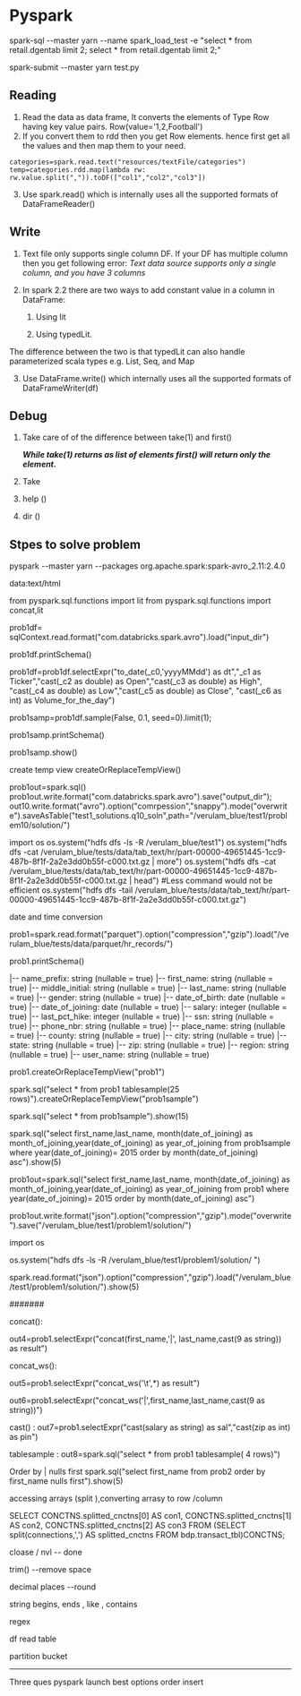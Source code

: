 # Pyspark

spark-sql --master yarn --name spark_load_test -e "select * from retail.dgentab limit 2; select * from retail.dgentab limit 2;"

spark-submit --master yarn test.py

## Reading

1. Read the data as data frame, It converts the elements of Type Row having key value pairs.
Row(value='1,2,Football')
2. If you convert them to rdd then you get Row elements. hence first get all the values and then map them to your need.

```pyhton
categories=spark.read.text("resources/textFile/categories")
temp=categories.rdd.map(lambda rw: rw.value.split(",")).toDF(["col1","col2","col3"])
```

3. Use spark.read() which is internally uses all the supported formats of DataFrameReader()



## Write

1. Text file only supports single column DF. If your DF has multiple column then you get following error:
*Text data source supports only a single column, and you have 3 columns*
2. In spark 2.2 there are two ways to add constant value in a column in DataFrame:

   1) Using lit

   2) Using typedLit.

The difference between the two is that typedLit can also handle parameterized scala types e.g. List, Seq, and Map

3. Use DataFrame.write() which internally uses all the supported formats of DataFrameWriter(df)


## Debug

   1. Take care of of the difference between take(1) and first()

      ***While take(1) returns as list of elements first() will return only the element.***

   2. Take
   
   3. help ()
   
   4. dir ()

## Stpes to solve problem 

pyspark --master yarn --packages org.apache.spark:spark-avro_2.11:2.4.0

data:text/html <html contenteditable>

from pyspark.sql.functions import lit
from pyspark.sql.functions import concat,lit

prob1df= sqlContext.read.format("com.databricks.spark.avro").load("input_dir")

prob1df.printSchema()

prob1df=prob1df.selectExpr("to_date(_c0,'yyyyMMdd') as dt","_c1 as Ticker","cast(_c2 as double) as Open","cast(_c3 as double) as High", "cast(_c4 as double) as Low","cast(_c5 as double) as Close", "cast(_c6 as int) as Volume_for_the_day")

prob1samp=prob1df.sample(False, 0.1, seed=0).limit(1);

prob1samp.printSchema()

prob1samp.show()


create temp view
createOrReplaceTempView()




prob1out=spark.sql()
prob1out.write.format("com.databricks.spark.avro").save("output_dir");
out10.write.format("avro").option("comrpession","snappy").mode("overwrite").saveAsTable("test1_solutions.q10_soln",path="/verulam_blue/test1/problem10/solution/")

   import os
   os.system("hdfs dfs -ls -R /verulam_blue/test1")
   os.system("hdfs dfs -cat /verulam_blue/tests/data/tab_text/hr/part-00000-49651445-1cc9-487b-8f1f-2a2e3dd0b55f-c000.txt.gz | more")
   os.system("hdfs dfs -cat /verulam_blue/tests/data/tab_text/hr/part-00000-49651445-1cc9-487b-8f1f-2a2e3dd0b55f-c000.txt.gz | head") #Less command would not be efficient 
   os.system("hdfs dfs -tail /verulam_blue/tests/data/tab_text/hr/part-00000-49651445-1cc9-487b-8f1f-2a2e3dd0b55f-c000.txt.gz")
   
   
date and time conversion
   
   
prob1=spark.read.format("parquet").option("compression","gzip").load("/verulam_blue/tests/data/parquet/hr_records/")

prob1.printSchema()

 |-- name_prefix: string (nullable = true)
 |-- first_name: string (nullable = true)
 |-- middle_initial: string (nullable = true)
 |-- last_name: string (nullable = true)
 |-- gender: string (nullable = true)
 |-- date_of_birth: date (nullable = true)
 |-- date_of_joining: date (nullable = true)
 |-- salary: integer (nullable = true)
 |-- last_pct_hike: integer (nullable = true)
 |-- ssn: string (nullable = true)
 |-- phone_nbr: string (nullable = true)
 |-- place_name: string (nullable = true)
 |-- county: string (nullable = true)
 |-- city: string (nullable = true)
 |-- state: string (nullable = true)
 |-- zip: string (nullable = true)
 |-- region: string (nullable = true)
 |-- user_name: string (nullable = true)


prob1.createOrReplaceTempView("prob1")

spark.sql("select * from prob1 tablesample(25 rows)").createOrReplaceTempView("prob1sample")

spark.sql("select * from prob1sample").show(15)


spark.sql("select first_name,last_name, month(date_of_joining) as month_of_joining,year(date_of_joining) as year_of_joining from prob1sample where year(date_of_joining)= 2015 order by month(date_of_joining) asc").show(5)



prob1out=spark.sql("select first_name,last_name, month(date_of_joining) as month_of_joining,year(date_of_joining) as year_of_joining from prob1 where year(date_of_joining)= 2015 order by month(date_of_joining) asc")



prob1out.write.format("json").option("compression","gzip").mode("overwrite").save("/verulam_blue/test1/problem1/solution/")


import os

os.system("hdfs dfs -ls -R /verulam_blue/test1/problem1/solution/ ")


spark.read.format("json").option("compression","gzip").load("/verulam_blue/test1/problem1/solution/").show(5)


   
   
   
   
#######

concat():

out4=prob1.selectExpr("concat(first_name,'|', last_name,cast(9 as string)) as result")

concat_ws():

out5=prob1.selectExpr("concat_ws('\t',*) as result")

out6=prob1.selectExpr("concat_ws('|',first_name,last_name,cast(9 as string))")

cast() : 
out7=prob1.selectExpr("cast(salary as string) as sal","cast(zip as int) as pin")


tablesample :
out8=spark.sql("select * from prob1 tablesample( 4 rows)")




Order by | nulls first 
spark.sql("select first_name from prob2 order by first_name nulls first").show(5)


accessing arrays (split ),converting arrasy to row /column

SELECT CONCTNS.splitted_cnctns[0] AS con1,
CONCTNS.splitted_cnctns[1] AS con2,
CONCTNS.splitted_cnctns[2] AS con3
FROM (SELECT split(connections,',') AS splitted_cnctns
FROM bdp.transact_tbl)CONCTNS;


cloase / nvl  -- done


trim() --remove space 


decimal places --round


string begins, ends , like , contains 

regex


df read table 

partition bucket

-----------
Three ques
pyspark launch best options
order insert

